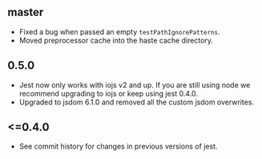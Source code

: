 ## master

* Fixed a bug when passed an empty `testPathIgnorePatterns`.
* Moved preprocessor cache into the haste cache directory.

## 0.5.0

* Jest now only works with iojs v2 and up. If you are still using node we
  recommend upgrading to iojs or keep using jest 0.4.0.
* Upgraded to jsdom 6.1.0 and removed all the custom jsdom overwrites.

## <=0.4.0

* See commit history for changes in previous versions of jest.
